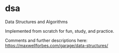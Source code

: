 # dsa

Data Structures and Algorithms

Implemented from scratch for fun, study, and practice.

Comments and further descriptions here:
https://maxwellforbes.com/garage/data-structures/
